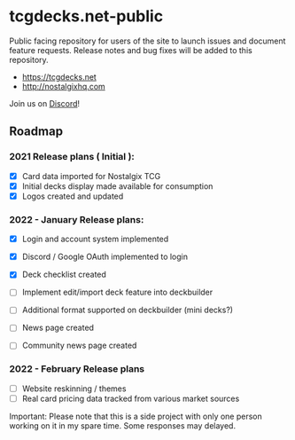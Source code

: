 # tcgdecks.net-public
Public facing repository for users of the site to launch issues and document feature requests.  Release notes and bug fixes will be added to this repository.

* https://tcgdecks.net
* http://nostalgixhq.com

Join us on [Discord](https://discord.gg/KWQrRE867Z)!

## Roadmap 

### 2021 Release plans ( Initial ):

 * [x] Card data imported for Nostalgix TCG
 * [x] Initial decks display made available for consumption
 * [x] Logos created and updated

### 2022 - January Release plans:
 * [x] Login and account system implemented
 * [x] Discord / Google OAuth implemented to login
 * [x] Deck checklist created
 * [ ] Implement edit/import deck feature into deckbuilder
 * [ ] Additional format supported on deckbuilder (mini decks?)
 * [ ] News page created
 * [ ] Community news page created 



### 2022 - February Release plans
 * [ ] Website reskinning / themes
 * [ ] Real card pricing data tracked from various market sources

Important: Please note that this is a side project with only one person working on it in my spare time.  Some responses may delayed.
